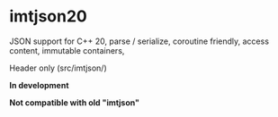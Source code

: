 # imtjson20
JSON support for C++ 20, parse / serialize, coroutine friendly, access content, immutable containers, 

Header only (src/imtjson/)

**In development**

**Not compatible with old "imtjson"**